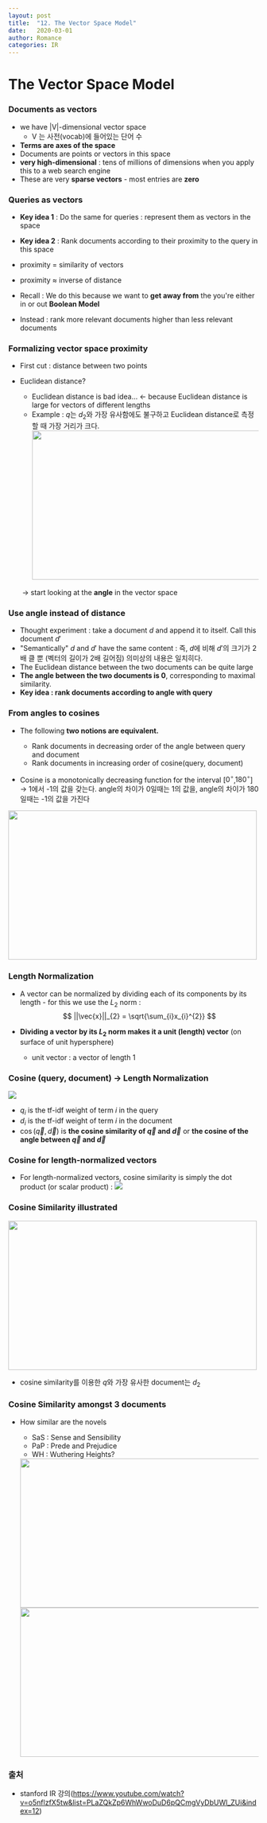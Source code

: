 ```yaml
---
layout: post
title:  "12. The Vector Space Model"
date:   2020-03-01
author: Romance
categories: IR
---
```

# The Vector Space Model

### Documents as vectors

- we have \|V\|-dimensional vector space
  - V 는 사전(vocab)에 들어있는 단어 수
- **Terms are axes of the space**
- Documents are points or vectors in this space
- **very high-dimensional** : tens of millions of dimensions when you apply this to a web search engine
- These are very **sparse vectors** - most entries are **zero** 



### Queries as vectors

- **Key idea 1** : Do the same for queries : represent them as vectors in the space
- **Key idea 2** : Rank documents according to their proximity to the query in this space 

- proximity = similarity of vectors
- proximity $\approx$ inverse of distance
- Recall : We do this because we want to **get away from** the you're either in or out **Boolean Model**
- Instead : rank more relevant documents higher than less relevant documents



### Formalizing vector space proximity

- First cut : distance between two points

- Euclidean distance?

  - Euclidean distance is bad idea... $\leftarrow$ because Euclidean distance is large for vectors of different lengths
  - Example : $q$는 $d_{2}$와 가장 유사함에도 불구하고 Euclidean distance로 측정할 때 가장 거리가 크다.
    <img src="/assets/image/euclidean.PNG" width = "500" height = "300">

  

  ​	$\rightarrow$ start looking at the **angle** in the vector space



### Use  angle instead of distance

- Thought experiment : take a document $d$ and append it to itself. Call this document $d'$
- "Semantically" $d$ and $d'$ have the same content : 즉, $d$에 비해 $d'$의 크기가 2배 클 뿐 (벡터의 길이가 2배 길어짐) 의미상의 내용은 일치히다.
- The Euclidean distance between the two documents can be quite large
- **The angle between the two documents is 0**, corresponding to maximal similarity.
- **Key idea : rank documents according to angle with query**



### From angles to cosines

- The following **two notions are equivalent.**
  - Rank documents in decreasing order of the angle between query and document
  - Rank documents in increasing order of cosine(query, document)

- Cosine is a monotonically decreasing function for the interval [$0^{\circ}$,$180^\circ$] $\rightarrow$ 1에서 -1의 값을 갖는다. angle의 차이가 0일때는 1의 값을, angle의 차이가 180일때는 -1의 값을 가진다

<img src="/assets/image/cosine.PNG" width = "500" height = "300">



### Length Normalization

- A vector can be normalized by dividing each of its components by its length - for this we use the $L_{2}$ norm : 
  $$
  ||\vec{x}||_{2} = \sqrt{\sum_{i}x_{i}^{2}}
  $$

- **Dividing a vector by its $L_{2}$ norm makes it a unit (length) vector** (on surface of unit hypersphere)
  
  - unit vector : a vector of length 1



### Cosine (query, document) $\rightarrow$ Length Normalization

<img src="/assets/image/cosine_notion.PNG">


- $q_{i}$ is the tf-idf weight of term $i$ in the query
- $d_{i}$ is the tf-idf weight of term $i$ in the document
- $\cos{(\vec{q},\vec{d})}$ is **the cosine similarity of $\vec{q}$ and $\vec{d}$** or **the cosine of the angle between $\vec{q}$ and $\vec{d}$** 



### Cosine for length-normalized vectors

- For length-normalized vectors, cosine similarity is simply the dot product (or scalar product) :
  <img src="/assets/image/cosine_notion2.PNG">

### Cosine Similarity illustrated

  <img src="/assets/image/cosine_sim.PNG" width = "500" height = "300">
  


- cosine similarity를 이용한 $q$와 가장 유사한 document는 $d_2$



### Cosine Similarity amongst 3 documents

- How similar are the novels 

  - SaS : Sense and Sensibility
  - PaP : Prede and Prejudice
  - WH : Wuthering Heights?

  <img src="/assets/image/cosine_example.PNG" width = "500" height = "300">
  

  <img src="/assets/image/cosine_example2.PNG" width = "500" height = "300">

### 출처
- stanford IR 강의(https://www.youtube.com/watch?v=o5nflzfX5tw&list=PLaZQkZp6WhWwoDuD6pQCmgVyDbUWl_ZUi&index=12)

